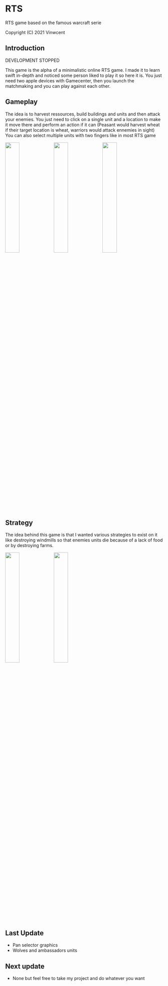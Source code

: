 # RTS
RTS game based on the famous warcraft serie

Copyright (C) 2021 Vinwcent

## Introduction

DEVELOPMENT STOPPED

This game is the alpha of a minimalistic online RTS game.
I made it to learn swift in-depth and noticed some person liked to play it so here it is.
You just need two apple devices with Gamecenter, then you launch the matchmaking and you can play against each other.

## Gameplay

The idea is to harvest ressources, build buildings and units and then attack your enemies. You just need to click on a single unit and a location to make it move there and perform an action if it can (Peasant would harvest wheat if their target location is wheat, warriors would attack ennemies in sight)
You can also select multiple units with two fingers like in most RTS game

<p float="left">
  <img src="https://user-images.githubusercontent.com/91033856/138136281-49c0acf3-e3ee-45c5-a45b-7e056affc3af.gif" width=30% height=30%>
  <img src="https://user-images.githubusercontent.com/91033856/138136291-4ce3adc8-e091-4373-a754-390bbcc2e539.gif" width=30% height=30%>
  <img src="https://user-images.githubusercontent.com/91033856/138136392-a40aaa38-35a9-43de-8490-0392588a874a.gif" width=30% height=30%>
</p>




## Strategy

The idea behind this game is that I wanted various strategies to exist on it like destroying windmills so that enemies units die because of a lack of food or by destroying farms.

<p float="left">
  <img src="https://user-images.githubusercontent.com/91033856/138136609-f0baf6db-a04d-4d89-aef7-78e8598b7591.gif" width=30% height=30%>
  <img src="https://user-images.githubusercontent.com/91033856/138136625-a3270110-3692-43a1-bea0-48a9760f61f4.gif" width=30% height=30%>
</p>

## Last Update
- Pan selector graphics
- Wolves and ambassadors units

## Next update
- None but feel free to take my project and do whatever you want
